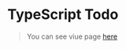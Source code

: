 TypeScript Todo
============

>You can see viue page [here](https://ashkanmohammadpour98.github.io/todoList-ts/)

